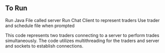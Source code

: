 ## To Run

Run Java File called server
Run Chat Client to represent traders
Use trader and schedule file when prompted

This code represents two traders connecting to a server to perform trades simultaneously. The code utilizes multithreading for the traders and server and sockets to establish connections.
